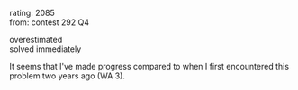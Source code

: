 rating: 2085  
from: contest 292 Q4

overestimated  
solved immediately

It seems that I've made progress compared to when I first encountered this problem two years ago (WA 3).